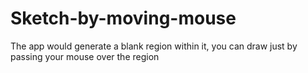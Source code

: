 # Sketch-by-moving-mouse

The app would generate a blank region within it, you can draw just by passing your mouse over the region
